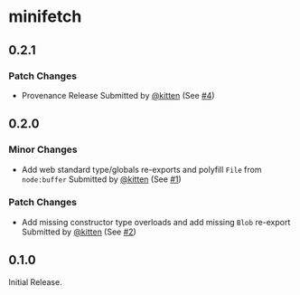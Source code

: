 # minifetch

## 0.2.1

### Patch Changes

- Provenance Release
  Submitted by [@kitten](https://github.com/kitten) (See [#4](https://github.com/kitten/fetch-nodeshim/pull/4))

## 0.2.0

### Minor Changes

- Add web standard type/globals re-exports and polyfill `File` from `node:buffer`
  Submitted by [@kitten](https://github.com/kitten) (See [#1](https://github.com/kitten/fetch-nodeshim/pull/1))

### Patch Changes

- Add missing constructor type overloads and add missing `Blob` re-export
  Submitted by [@kitten](https://github.com/kitten) (See [#2](https://github.com/kitten/fetch-nodeshim/pull/2))

## 0.1.0

Initial Release.

